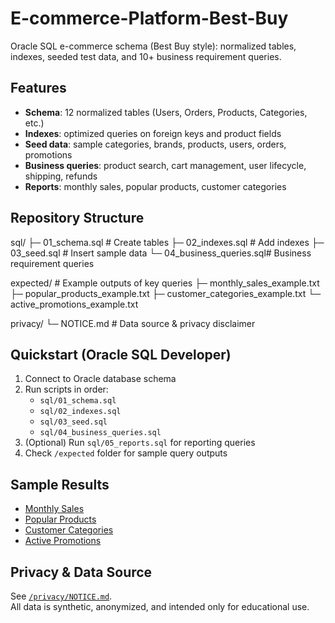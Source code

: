 # E-commerce-Platform-Best-Buy

Oracle SQL e-commerce schema (Best Buy style): normalized tables, indexes, seeded test data, and 10+ business requirement queries.

## Features
- **Schema**: 12 normalized tables (Users, Orders, Products, Categories, etc.)
- **Indexes**: optimized queries on foreign keys and product fields
- **Seed data**: sample categories, brands, products, users, orders, promotions
- **Business queries**: product search, cart management, user lifecycle, shipping, refunds
- **Reports**: monthly sales, popular products, customer categories

## Repository Structure
sql/
├─ 01_schema.sql # Create tables
├─ 02_indexes.sql # Add indexes
├─ 03_seed.sql # Insert sample data
└─ 04_business_queries.sql# Business requirement queries

expected/ # Example outputs of key queries
├─ monthly_sales_example.txt
├─ popular_products_example.txt
├─ customer_categories_example.txt
└─ active_promotions_example.txt

privacy/
└─ NOTICE.md # Data source & privacy disclaimer


## Quickstart (Oracle SQL Developer)
1. Connect to Oracle database schema
2. Run scripts in order:
   - `sql/01_schema.sql`
   - `sql/02_indexes.sql`
   - `sql/03_seed.sql`
   - `sql/04_business_queries.sql`
3. (Optional) Run `sql/05_reports.sql` for reporting queries
4. Check `/expected` folder for sample query outputs

## Sample Results
- [Monthly Sales](expected/monthly_sales_example.txt)
- [Popular Products](expected/popular_products_example.txt)
- [Customer Categories](expected/customer_categories_example.txt)
- [Active Promotions](expected/active_promotions_example.txt)

## Privacy & Data Source
See [`/privacy/NOTICE.md`](privacy/NOTICE.md).  
All data is synthetic, anonymized, and intended only for educational use.
